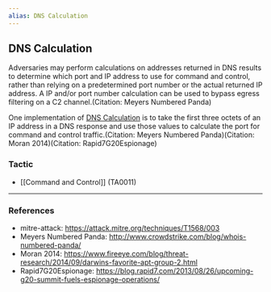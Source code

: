 ```yaml
---
alias: DNS Calculation
---
```


## DNS Calculation

Adversaries may perform calculations on addresses returned in DNS results to determine which port and IP address to use for command and control, rather than relying on a predetermined port number or the actual returned IP address. A IP and/or port number calculation can be used to bypass egress filtering on a C2 channel.(Citation: Meyers Numbered Panda)

One implementation of [DNS Calculation](https://attack.mitre.org/techniques/T1568/003) is to take the first three octets of an IP address in a DNS response and use those values to calculate the port for command and control traffic.(Citation: Meyers Numbered Panda)(Citation: Moran 2014)(Citation: Rapid7G20Espionage)


### Tactic

- [[Command and Control]] (TA0011)


---
### References

- mitre-attack: https://attack.mitre.org/techniques/T1568/003
- Meyers Numbered Panda: http://www.crowdstrike.com/blog/whois-numbered-panda/
- Moran 2014: https://www.fireeye.com/blog/threat-research/2014/09/darwins-favorite-apt-group-2.html
- Rapid7G20Espionage: https://blog.rapid7.com/2013/08/26/upcoming-g20-summit-fuels-espionage-operations/
